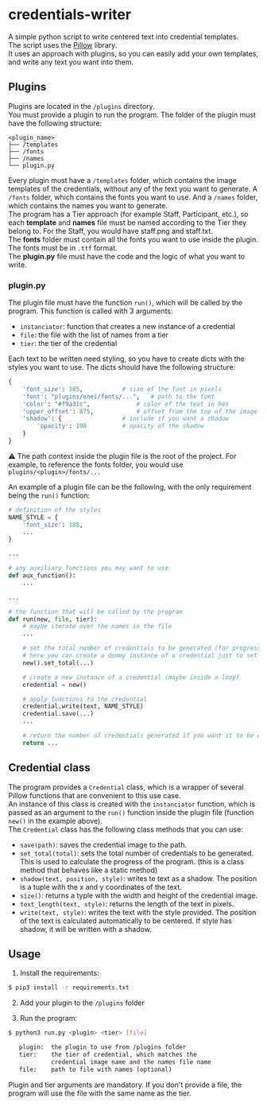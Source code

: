 # credentials-writer

A simple python script to write centered text into credential templates.  
The script uses the [Pillow](https://pillow.readthedocs.io/en/stable/) library.  
It uses an approach with plugins, so you can easily add your own templates, and write any text you want into them.

## Plugins

Plugins are located in the `/plugins` directory.  
You must provide a plugin to run the program. The folder of the plugin must have the following structure:

```
<plugin_name>
├── /templates
├── /fonts
├── /names
└── plugin.py
```

Every plugin must have a `/templates` folder, which contains the image templates of the credentials, without any of the text you want to generate. A `/fonts` folder, which contains the fonts you want to use. And a `/names` folder, which contains the names you want to generate.  
The program has a Tier approach (for example Staff, Participant, etc.), so each **template** and **names** file must be named according to the Tier they belong to. For the Staff, you would have staff.png and staff.txt.  
The **fonts** folder must contain all the fonts you want to use inside the plugin. The fonts must be in `.ttf` format.  
The **plugin.py** file must have the code and the logic of what you want to write.

### plugin.py

The plugin file must have the function `run()`, which will be called by the program. This function is called with 3 arguments:
- `instanciator`: function that creates a new instance of a credential
- `file`: the file with the list of names from a tier
- `tier`: the tier of the credential

Each text to be written need styling, so you have to create dicts with the styles you want to use. The dicts should have the following structure:

```python
{
	'font_size': 105, 			# size of the font in pixels
	'font': "plugins/enei/fonts/...", 	# path to the font
	'color': "#f9a31c", 			# color of the text in hex
	'upper_offset': 875, 			# offset from the top of the image in pixels
	'shadow': { 				# include if you want a shadow
		'opacity': 190 			# opacity of the shadow
	}
}
```

⚠️ The path context inside the plugin file is the root of the project. For example, to reference the fonts folder, you would use `plugins/<plugin>/fonts/...`  

An example of a plugin file can be the following, with the only requirement being the `run()` function:

```python
# definition of the styles
NAME_STYLE = {
	'font_size': 105,
	...
}

...

# any auxiliary functions you may want to use
def aux_function():
	...

...

# the function that will be called by the program
def run(new, file, tier):
	# maybe iterate over the names in the file
	...

	# set the total number of credentials to be generated (for progress printing purposes)
	# here you can create a dummy instance of a credential just to set the total
	new().set_total(...)

	# create a new instance of a credential (maybe inside a loop)
	credential = new()

	# apply functions to the credential
	credential.write(text, NAME_STYLE)
	credential.save(...)
	...

	# return the number of credentials generated if you want it to be displayed
	return ...
```

## Credential class

The program provides a `Credential` class, which is a wrapper of several Pillow functions that are convenient to this use case.  
An instance of this class is created with the `instanciator` function, which is passed as an argument to the `run()` function inside the plugin file (function `new()` in the example above).  
The `Credential` class has the following class methods that you can use:
- `save(path)`: saves the credential image to the path.
- `set_total(total)`: sets the total number of credentials to be generated. This is used to calculate the progress of the program. (this is a class method that behaves like a static method)
- `shadow(text, position, style)`: writes te text as a shadow. The position is a tuple with the x and y coordinates of the text.
- `size()`: returns a typle with the width and height of the credential image.
- `text_length(text, style)`: returns the length of the text in pixels.
- `write(text, style)`: writes the text with the style provided. The position of the text is calculated automatically to be centered. If style has shadow, it will be written with a shadow.

## Usage

1. Install the requirements:

```bash
$ pip3 install -r requirements.txt
```
2. Add your plugin to the `/plugins` folder

3. Run the program:

```bash
$ python3 run.py <plugin> <tier> [file]

   plugin: 	the plugin to use from /plugins folder
   tier: 	the tier of credential, which matches the 
        	credential image name and the names file name
   file: 	path to file with names (optional)
```

Plugin and tier arguments are mandatory. If you don't provide a file, the program will use the file with the same name as the tier.
